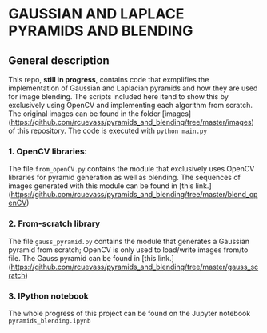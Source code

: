 # GAUSSIAN AND LAPLACE PYRAMIDS AND BLENDING

## General description

This repo, **still in progress**,  contains code that exmplifies the implementation of Gaussian and Laplacian pyramids and how they are used for image blending. The scripts included here itend to show this by exclusively using OpenCV and implementing each algorithm from scratch. 
The original images can be found in the folder [images] (https://github.com/rcuevass/pyramids_and_blending/tree/master/images) of this repository. 
The code is executed with `python main.py`

### 1. OpenCV libraries: 

The file `from_openCV.py` contains the module that exclusively uses OpenCV libraries for pyramid generation as well as blending. The sequences of images generated with this module can be found in [this link.] (https://github.com/rcuevass/pyramids_and_blending/tree/master/blend_openCV)

### 2. From-scratch library

The file `gauss_pyramid.py` contains the module that generates a Gaussian pyramid from scratch; OpenCV is only used to load/write images from/to file. The Gauss pyramid can be found in [this link.] (https://github.com/rcuevass/pyramids_and_blending/tree/master/gauss_scratch)


### 3. IPython notebook

The whole progress of this project can be found on the Jupyter notebook `pyramids_blending.ipynb`
